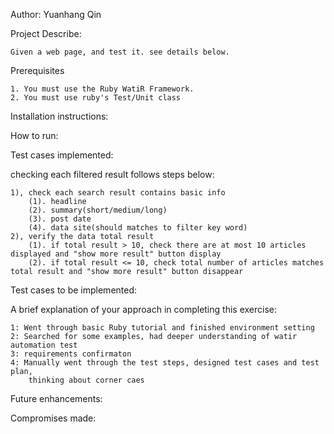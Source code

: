 
Author: Yuanhang Qin


Project Describe:

    Given a web page, and test it. see details below.
    
Prerequisites

    1. You must use the Ruby WatiR Framework. 
    2. You must use ruby's Test/Unit class 



Installation instructions:


How to run:

    

Test cases implemented:
 
   
checking each filtered result follows steps below:

    1), check each search result contains basic info
        (1). headline
        (2). summary(short/medium/long)
        (3). post date
        (4). data site(should matches to filter key word)    
    2), verify the data total result
        (1). if total result > 10, check there are at most 10 articles displayed and "show more result" button display
        (2). if total result <= 10, check total number of articles matches total result and "show more result" button disappear
    
Test cases to be implemented:



A brief explanation of your approach in completing this exercise:

    1: Went through basic Ruby tutorial and finished environment setting
    2: Searched for some examples, had deeper understanding of watir automation test
    3: requirements confirmaton  
    4: Manually went through the test steps, designed test cases and test plan, 
        thinking about corner caes

Future enhancements:



Compromises made:

